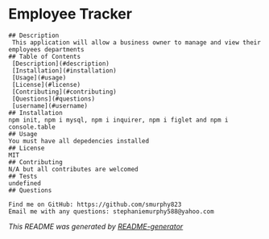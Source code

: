 # Employee Tracker
    ## Description
     This application will allow a business owner to manage and view their employees departments 
    ## Table of Contents
     [Description](#description)
     [Installation](#installation)
     [Usage](#usage)
     [License](#license)
     [Contributing](#contributing)
     [Questions](#questions)
     [username](#username)
    ## Installation
    npm init, npm i mysql, npm i inquirer, npm i figlet and npm i console.table  
    ## Usage
    You must have all depedencies installed
    ## License
    MIT
    ## Contributing
    N/A but all contributes are welcomed
    ## Tests
    undefined
    ## Questions
   
    Find me on GitHub: https://github.com/smurphy823
    Email me with any questions: stephaniemurphy588@yahoo.com
   _This README was generated by [README-generator](https://github.com/smurphy823/README-generator)_
    